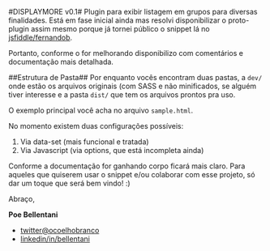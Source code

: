 #DISPLAYMORE v0.1#
Plugin para exibir listagem em grupos para diversas finalidades. Está em fase inicial ainda mas resolvi disponibilizar o proto-plugin assim mesmo porque já tornei público o snippet lá no [jsfiddle/fernandob](http://jsfiddle.net/fernandob/uz2nv00a/).

Portanto, conforme o for melhorando disponibilizo com comentários e documentação mais detalhada.

##Estrutura de Pasta##
Por enquanto vocês encontram duas pastas, a ``dev/`` onde estão os arquivos originais (com SASS e não minificados, se alguém tiver interesse e a pasta ``dist/`` que tem os arquivos prontos pra uso.

O exemplo principal você acha no arquivo ``sample.html``.

No momento existem duas configurações possíveis:

1. Via data-set (mais funcional e tratada)
2. Via Javascript (via options, que está incompleta ainda)

Conforme a documentação for ganhando corpo ficará mais claro. Para aqueles que quiserem usar o snippet e/ou colaborar com esse projeto, só dar um toque que será bem vindo! :)

Abraço,

**Poe Bellentani**
- [twitter@ocoelhobranco](http://twitter.com/ocoelhobranco)
- [linkedin/in/bellentani](http://linkedin.com/in/bellentani)
